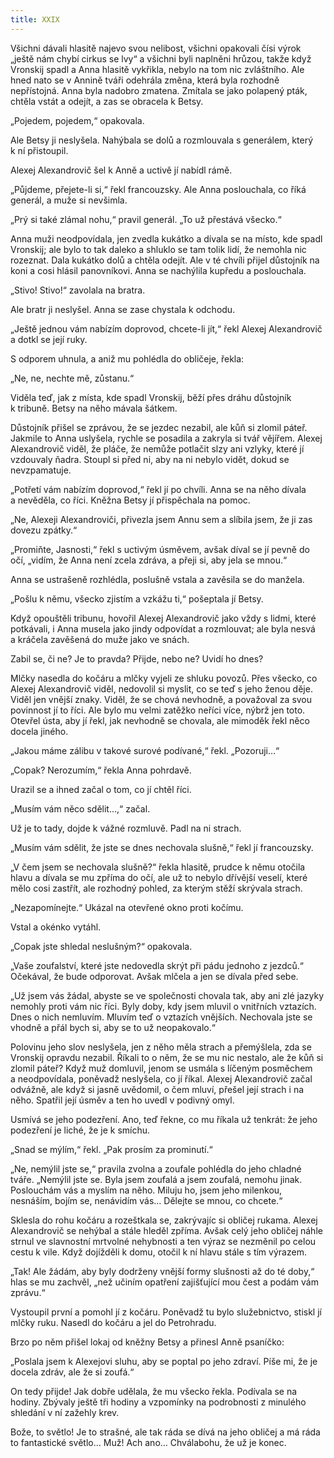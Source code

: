 ```yaml
---
title: XXIX
---
```


Všichni dávali hlasitě najevo svou nelibost, všichni opakovali čísi výrok „ještě nám chybí cirkus se lvy“ a všichni byli naplněni hrůzou, takže když Vronskij spadl a Anna hlasitě vykřikla, nebylo na tom nic zvláštního. Ale hned nato se v Annině tváři odehrála změna, která byla rozhodně nepřístojná. Anna byla nadobro zmatena. Zmítala se jako polapený pták, chtěla vstát a odejít, a zas se obracela k Betsy.

„Pojedem, pojedem,“ opakovala.

Ale Betsy ji neslyšela. Nahýbala se dolů a rozmlouvala s generálem, který k ní přistoupil.

Alexej Alexandrovič šel k Anně a uctivě jí nabídl rámě.

„Půjdeme, přejete-li si,“ řekl francouzsky. Ale Anna poslouchala, co říká generál, a muže si nevšimla.

„Prý si také zlámal nohu,“ pravil generál. „To už přestává všecko.“

Anna muži neodpovídala, jen zvedla kukátko a dívala se na místo, kde spadl Vronskij; ale bylo to tak daleko a shluklo se tam tolik lidí, že nemohla nic rozeznat. Dala kukátko dolů a chtěla odejít. Ale v té chvíli přijel důstojník na koni a cosi hlásil panovníkovi. Anna se nachýlila kupředu a poslouchala.

„Stivo! Stivo!“ zavolala na bratra.

Ale bratr ji neslyšel. Anna se zase chystala k odchodu.

„Ještě jednou vám nabízím doprovod, chcete-li jít,“ řekl Alexej Alexandrovič a dotkl se její ruky.

S odporem uhnula, a aniž mu pohlédla do obličeje, řekla:

„Ne, ne, nechte mě, zůstanu.“

Viděla teď, jak z místa, kde spadl Vronskij, běží přes dráhu důstojník k tribuně. Betsy na něho mávala šátkem.

Důstojník přišel se zprávou, že se jezdec nezabil, ale kůň si zlomil páteř. Jakmile to Anna uslyšela, rychle se posadila a zakryla si tvář vějířem. Alexej Alexandrovič viděl, že pláče, že nemůže potlačit slzy ani vzlyky, které jí vzdouvaly ňadra. Stoupl si před ni, aby na ni nebylo vidět, dokud se nevzpamatuje.

„Potřetí vám nabízím doprovod,“ řekl jí po chvíli. Anna se na něho dívala a nevěděla, co říci. Kněžna Betsy jí přispěchala na pomoc.

„Ne, Alexeji Alexandroviči, přivezla jsem Annu sem a slíbila jsem, že ji zas dovezu zpátky.“

„Promiňte, Jasnosti,“ řekl s uctivým úsměvem, avšak díval se jí pevně do očí, „vidím, že Anna není zcela zdráva, a přeji si, aby jela se mnou.“

Anna se ustrašeně rozhlédla, poslušně vstala a zavěsila se do manžela.

„Pošlu k němu, všecko zjistím a vzkážu ti,“ pošeptala jí Betsy.

Když opouštěli tribunu, hovořil Alexej Alexandrovič jako vždy s lidmi, které potkávali, i Anna musela jako jindy odpovídat a rozmlouvat; ale byla nesvá a kráčela zavěšená do muže jako ve snách.

Zabil se, či ne? Je to pravda? Přijde, nebo ne? Uvidí ho dnes?

Mlčky nasedla do kočáru a mlčky vyjeli ze shluku povozů. Přes všecko, co Alexej Alexandrovič viděl, nedovolil si myslit, co se teď s jeho ženou děje. Viděl jen vnější znaky. Viděl, že se chová nevhodně, a považoval za svou povinnost jí to říci. Ale bylo mu velmi zatěžko neříci více, nýbrž jen toto. Otevřel ústa, aby jí řekl, jak nevhodně se chovala, ale mimoděk řekl něco docela jiného.

„Jakou máme zálibu v takové surové podívané,“ řekl. „Pozoruji…“

„Copak? Nerozumím,“ řekla Anna pohrdavě.

Urazil se a ihned začal o tom, co jí chtěl říci.

„Musím vám něco sdělit…,“ začal.

Už je to tady, dojde k vážné rozmluvě. Padl na ni strach.

„Musím vám sdělit, že jste se dnes nechovala slušně,“ řekl jí francouzsky.

„V čem jsem se nechovala slušně?“ řekla hlasitě, prudce k němu otočila hlavu a dívala se mu zpříma do očí, ale už to nebylo dřívější veselí, které mělo cosi zastřít, ale rozhodný pohled, za kterým stěží skrývala strach.

„Nezapomínejte.“ Ukázal na otevřené okno proti kočímu.

Vstal a okénko vytáhl.

„Copak jste shledal neslušným?“ opakovala.

„Vaše zoufalství, které jste nedovedla skrýt při pádu jednoho z jezdců.“ Očekával, že bude odporovat. Avšak mlčela a jen se dívala před sebe.

„Už jsem vás žádal, abyste se ve společnosti chovala tak, aby ani zlé jazyky nemohly proti vám nic říci. Byly doby, kdy jsem mluvil o vnitřních vztazích. Dnes o nich nemluvím. Mluvím teď o vztazích vnějších. Nechovala jste se vhodně a přál bych si, aby se to už neopakovalo.“

Polovinu jeho slov neslyšela, jen z něho měla strach a přemýšlela, zda se Vronskij opravdu nezabil. Říkali to o něm, že se mu nic nestalo, ale že kůň si zlomil páteř? Když muž domluvil, jenom se usmála s líčeným posměchem a neodpovídala, poněvadž neslyšela, co jí říkal. Alexej Alexandrovič začal odvážně, ale když si jasně uvědomil, o čem mluví, přešel její strach i na něho. Spatřil její úsměv a ten ho uvedl v podivný omyl.

Usmívá se jeho podezření. Ano, teď řekne, co mu říkala už tenkrát: že jeho podezření je liché, že je k smíchu.

„Snad se mýlím,“ řekl. „Pak prosím za prominutí.“

„Ne, nemýlil jste se,“ pravila zvolna a zoufale pohlédla do jeho chladné tváře. „Nemýlil jste se. Byla jsem zoufalá a jsem zoufalá, nemohu jinak. Poslouchám vás a myslím na něho. Miluju ho, jsem jeho milenkou, nesnáším, bojím se, nenávidím vás… Dělejte se mnou, co chcete.“

Sklesla do rohu kočáru a rozeštkala se, zakrývajíc si obličej rukama. Alexej Alexandrovič se nehýbal a stále hleděl zpříma. Avšak celý jeho obličej náhle strnul ve slavnostní mrtvolné nehybnosti a ten výraz se nezměnil po celou cestu k vile. Když dojížděli k domu, otočil k ní hlavu stále s tím výrazem.

„Tak! Ale žádám, aby byly dodrženy vnější formy slušnosti až do té doby,“ hlas se mu zachvěl, „než učiním opatření zajišťující mou čest a podám vám zprávu.“

Vystoupil první a pomohl jí z kočáru. Poněvadž tu bylo služebnictvo, stiskl jí mlčky ruku. Nasedl do kočáru a jel do Petrohradu.

Brzo po něm přišel lokaj od kněžny Betsy a přinesl Anně psaníčko:

„Poslala jsem k Alexejovi sluhu, aby se poptal po jeho zdraví. Píše mi, že je docela zdráv, ale že si zoufá.“

On tedy přijde! Jak dobře udělala, že mu všecko řekla. Podívala se na hodiny. Zbývaly ještě tři hodiny a vzpomínky na podrobnosti z minulého shledání v ní zažehly krev.

Bože, to světlo! Je to strašné, ale tak ráda se dívá na jeho obličej a má ráda to fantastické světlo… Muž! Ach ano… Chválabohu, že už je konec.
